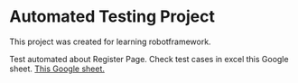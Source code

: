 # Automated Testing Project
This project was created for learning robotframework.

Test automated about Register Page. Check test cases in excel this Google sheet. [This Google sheet.](https://docs.google.com/spreadsheets/d/1y6v_NpshUYLxc2QCH0lRvaH9zrMrUZI0rvNyZghG2wE/edit?usp=sharing)